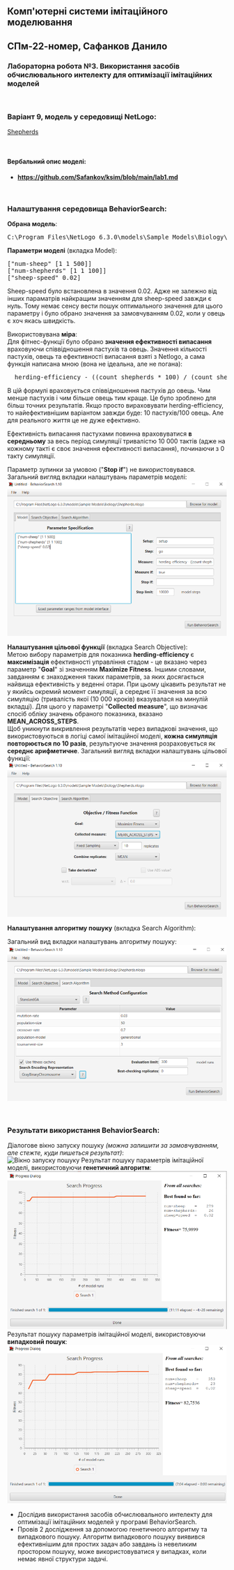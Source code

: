 ## Комп'ютерні системи імітаційного моделювання
## СПм-22-номер, **Сафанков Данило**
### Лабораторна робота №**3**. Використання засобів обчислювального интелекту для оптимізації імітаційних моделей

<br>

### Варіант 9, модель у середовищі NetLogo:

[Shepherds](http://www.netlogoweb.org/launch#http://www.netlogoweb.org/assets/modelslib/Sample%20Models/Biology/Shepherds.nlogo)

<br>

#### Вербальний опис моделі:

- **https://github.com/Safankov/ksim/blob/main/lab1.md**

<br>

### Налаштування середовища BehaviorSearch:

**Обрана модель**:
<pre>
C:\Program Files\NetLogo 6.3.0\models\Sample Models\Biology\Shepherds.nlogo
</pre>
**Параметри моделі** (вкладка Model):  

<pre>
["num-sheep" [1 1 500]]
["num-shepherds" [1 1 100]]
["sheep-speed" 0.02]
</pre>
Sheep-speed було встановлена в значення 0.02. Адже не залежно від інших параматрів найкращим значенням для sheep-speed завжди є нуль. Тому немає сенсу вести пошук оптимального значення для цього параметру і було обрано значення за замовчуванням 0.02, коли у овець є хоч якась швидкість.
  
Використовувана **міра**:  
Для фітнес-функції  було обрано **значення ефективності випасання** враховуючи співвідношення пастухів та овець. Значення кількості пастухів, овець та ефективності випасання взяті з Netlogo, а сама функція написана мною (вона не ідеальна, але не погана):
<pre>
  herding-efficiency - ((count shepherds * 100) / (count sheep))
</pre>

В цій формулі враховується співвідношення пастухів до овець. Чим менше пастухів і чим більше овець тим краще. Це було зроблено для більш точних результатів. Якщо просто вираховувати herding-efficiency, то найефективнішим варіантом завжди буде: 10 пастухів/100 овець. Але для реального життя це не дуже ефективно.

Ефективність випасання пастухами повинна враховуватися **в середньому** за весь період симуляції тривалістю 10 000 тактів (адже на кожному такті є своє значення ефективності випасання), починаючи з 0 такту симуляції.  

Параметр зупинки за умовою ("**Stop if**") не використовувався.  
Загальний вигляд вкладки налаштувань параметрів моделі:  
![Вкладка налаштувань параметрів моделі](parameters.png)

**Налаштування цільової функції** (вкладка Search Objective):  
Метою вибору параметрів для показника **herding-efficiency** є **максимізація** ефективності управління стадом - це вказано через параметр "**Goal**" зі значенням **Maximize Fitness**. Іншими словами, завданням є знаходження таких параметрів, за яких досягається найвища ефективність у веденні отари. При цьому цікавить результат не у якийсь окремий момент симуляції, а середнє її значення за всю симуляцію (тривалість якої (10 000 кроків) вказувалася на минулій вкладці). Для цього у параметрі "**Collected measure**", що визначає спосіб обліку значень обраного показника, вказано **MEAN_ACROSS_STEPS**.  
Щоб уникнути викривлення результатів через випадкові значення, що використовуються в логіці самої імітаційної моделі, **кожна симуляція повторюється по 10 разів**, результуюче значення розраховується як **середнє арифметичне**.
Загальний вигляд вкладки налаштувань цільової функції:  
![Вкладка налаштувань цільової функції](objective.png)

**Налаштування алгоритму пошуку** (вкладка Search Algorithm):  

Загальний вид вкладки налаштувань алгоритму пошуку:  
![Вкладка налаштувань пошуку](search.png)

<br>

### Результати використання BehaviorSearch:
Діалогове вікно запуску пошуку *(можна залишити за замовчуванням, але стежте, куди пишеться результат)*:  
![Вікно запуску пошуку](example-dialog.png)
Результат пошуку параметрів імітаційної моделі, використовуючи **генетичний алгоритм**:  
![Результати пошуку за допомогою ГА](result-ga.png)
Результат пошуку параметрів імітаційної моделі, використовуючи **випадковий пошук**:  
![Результати випадкового пошуку](result-rs.png)

- Дослідив використання засобів обчислювального интелекту для оптимізації імітаційних моделей у програмі BehaviorSearch.
- Провів 2 дослідження за допомогою генетичного алгоритму та випадкового пошуку. Алгоритм випадкового пошуку виявився ефективнішим для простих задач або завдань із невеликим простором пошуку, може використовуватися у випадках, коли немає явної структури задачі.